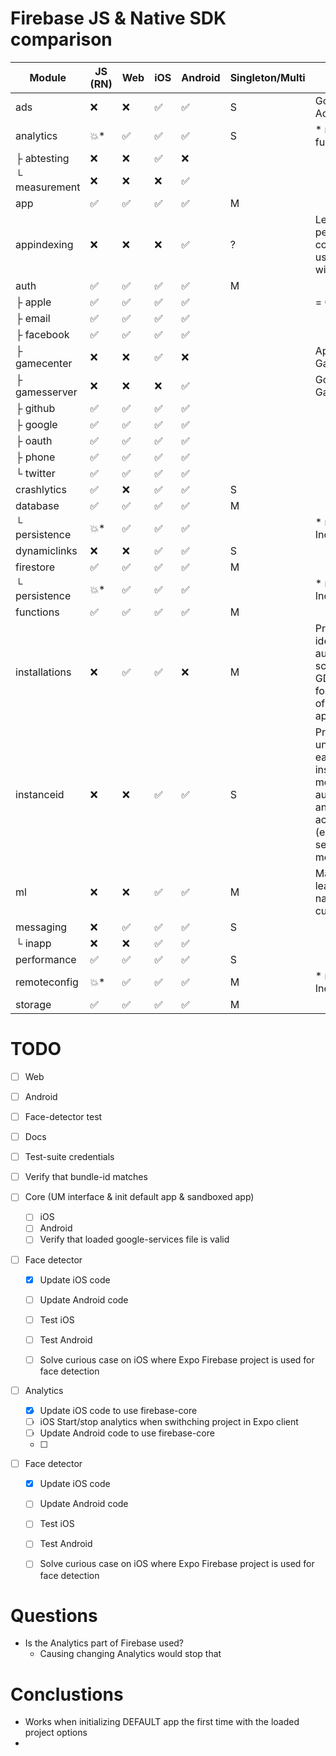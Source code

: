 # Firebase JS & Native SDK comparison

| Module        | JS (RN) | Web | iOS | Android | Singleton/Multi | Notes                                                                                                                            |
| ------------- | ------- | --- | --- | ------- | --------------- | -------------------------------------------------------------------------------------------------------------------------------- |
| ads           | ❌       | ❌   | ✅   | ✅       | S               | Google Mobile Ads (admob)                                                                                                        |
| analytics     | 💥*     | ✅   | ✅   | ✅       | S               | * requires DOM functions                                                                                                         |
| ├ abtesting   | ❌       | ❌   | ✅   | ❌       |                 |                                                                                                                                  |
| └ measurement | ❌       | ❌   | ❌   | ✅       |                 |                                                                                                                                  |
| app           | ✅       | ✅   | ✅   | ✅       | M               |                                                                                                                                  |
| appindexing   | ❌       | ❌   | ❌   | ✅       | ?               | Lets apps index personal content and log user actions with Google                                                                |
| auth          | ✅       | ✅   | ✅   | ✅       | M               |                                                                                                                                  |
| ├ apple       | ✅       | ✅   | ✅   | ✅       |                 | = Generic OAuth                                                                                                                  |
| ├ email       | ✅       | ✅   | ✅   | ✅       |                 |                                                                                                                                  |
| ├ facebook    | ✅       | ✅   | ✅   | ✅       |                 |                                                                                                                                  |
| ├ gamecenter  | ❌       | ❌   | ✅   | ❌       |                 | Apple Gamecenter                                                                                                                 |
| ├ gamesserver | ❌       | ❌   | ❌   | ✅       |                 | Google Play Games                                                                                                                |
| ├ github      | ✅       | ✅   | ✅   | ✅       |                 |                                                                                                                                  |
| ├ google      | ✅       | ✅   | ✅   | ✅       |                 |                                                                                                                                  |
| ├ oauth       | ✅       | ✅   | ✅   | ✅       |                 |                                                                                                                                  |
| ├ phone       | ✅       | ✅   | ✅   | ✅       |                 |                                                                                                                                  |
| └ twitter     | ✅       | ✅   | ✅   | ✅       |                 |                                                                                                                                  |
| crashlytics   | ✅       | ❌   | ✅   | ✅       | S               |                                                                                                                                  |
| database      | ✅       | ✅   | ✅   | ✅       | M               |                                                                                                                                  |
| └ persistence | 💥*     | ✅   | ✅   | ✅       |                 | * requires IndexedDB                                                                                                             |
| dynamiclinks  | ❌       | ❌   | ✅   | ✅       | S               |                                                                                                                                  |
| firestore     | ✅       | ✅   | ✅   | ✅       | M               |                                                                                                                                  |
| └ persistence | 💥*     | ✅   | ✅   | ✅       |                 | * requires IndexedDB                                                                                                             |
| functions     | ✅       | ✅   | ✅   | ✅       | M               |                                                                                                                                  |
| installations | ❌       | ✅   | ✅   | ❌       | M               | Provides identifiers, authentication scheme, and GDPR deletion for installations of Firebase applications                        |
| instanceid    | ❌       | ❌   | ✅   | ✅       | S               | Provides a unique id for each app instance and a mechanism to authenticate and authorize actions (example: sending FCM messages) |
| ml            | ❌       | ❌   | ✅   | ✅       | M               | Machine learning, vision, naturallanguage, custom                                                                                |
| messaging     | ❌       | ✅   | ✅   | ✅       | S               |                                                                                                                                  |
| └ inapp       | ❌       | ❌   | ✅   | ✅       |                 |                                                                                                                                  |
| performance   | ✅       | ✅   | ✅   | ✅       | S               |                                                                                                                                  |
| remoteconfig  | 💥*     | ✅   | ✅   | ✅       | M               | * requires IndexedDB                                                                                                             |
| storage       | ✅       | ✅   | ✅   | ✅       | M               |                                                                                                                                  |


# TODO

- [ ] Web
- [ ] Android
- [ ] Face-detector test
- [ ] Docs
- [ ] Test-suite credentials
- [ ] Verify that bundle-id matches



- [ ] Core (UM interface & init default app & sandboxed app)
  - [ ] iOS 
  - [ ] Android
  - [ ] Verify that loaded google-services file is valid

- [ ] Face detector
  - [X] Update iOS code
  - [ ] Update Android code
  - [ ] Test iOS
  - [ ] Test Android
  - [ ] Solve curious case on iOS where Expo Firebase project is used for face detection


- [ ] Analytics
  - [X] Update iOS code to use firebase-core
  - [ ] iOS Start/stop analytics when swithching project in Expo client
  - [ ] Update Android code to use firebase-core
  - [ ] 

- [ ] Face detector
  - [X] Update iOS code
  - [ ] Update Android code
  - [ ] Test iOS
  - [ ] Test Android
  - [ ] Solve curious case on iOS where Expo Firebase project is used for face detection


# Questions

- Is the Analytics part of Firebase used?
  - Causing changing Analytics would stop that



# Conclustions

- Works when initializing DEFAULT app the first time with the loaded project options
- 